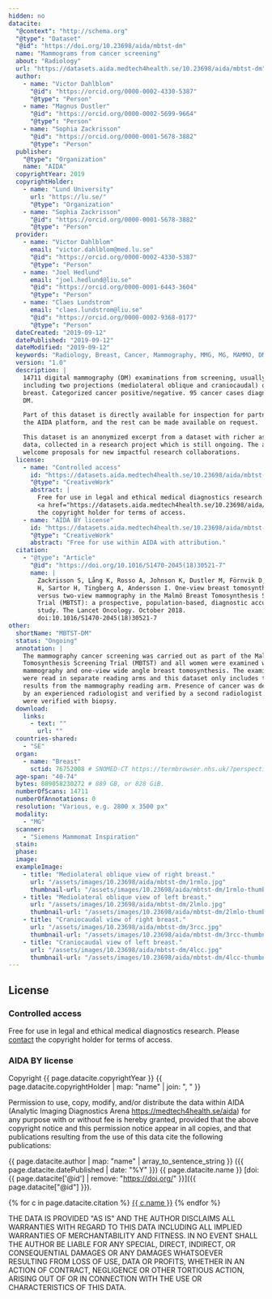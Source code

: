 ```yaml
---
hidden: no
datacite:
  "@context": "http://schema.org"
  "@type": "Dataset"
  "@id": "https://doi.org/10.23698/aida/mbtst-dm"
  name: "Mammograms from cancer screening"
  about: "Radiology"
  url: "https://datasets.aida.medtech4health.se/10.23698/aida/mbtst-dm"
  author:
    - name: "Victor Dahlblom"
      "@id": "https://orcid.org/0000-0002-4330-5387"
      "@type": "Person"
    - name: "Magnus Dustler"
      "@id": "https://orcid.org/0000-0002-5699-9664"
      "@type": "Person"
    - name: "Sophia Zackrisson"
      "@id": "https://orcid.org/0000-0001-5678-3882"
      "@type": "Person"
  publisher:
    "@type": "Organization"
    name: "AIDA"
  copyrightYear: 2019
  copyrightHolder:
    - name: "Lund University"
      url: "https://lu.se/"
      "@type": "Organization"
    - name: "Sophia Zackrisson"
      "@id": "https://orcid.org/0000-0001-5678-3882"
      "@type": "Person"
  provider:
    - name: "Victor Dahlblom"
      email: "victor.dahlblom@med.lu.se"
      "@id": "https://orcid.org/0000-0002-4330-5387"
      "@type": "Person"
    - name: "Joel Hedlund"
      email: "joel.hedlund@liu.se"
      "@id": "https://orcid.org/0000-0001-6443-3604"
      "@type": "Person"
    - name: "Claes Lundstrom"
      email: "claes.lundstrom@liu.se"
      "@id": "https://orcid.org/0000-0002-9368-0177"
      "@type": "Person"
  dateCreated: "2019-09-12"
  datePublished: "2019-09-12"
  dateModified: "2019-09-12"
  keywords: "Radiology, Breast, Cancer, Mammography, MMG, MG, MAMMO, DM"
  version: "1.0"
  description: |
    14711 digital mammography (DM) examinations from screening, usually
    including two projections (mediolateral oblique and craniocaudal) of each
    breast. Categorized cancer positive/negative. 95 cancer cases diagnosed on
    DM.

    Part of this dataset is directly available for inspection for partners on
    the AIDA platform, and the rest can be made available on request.

    This dataset is an anonymized excerpt from a dataset with richer associated
    data, collected in a research project which is still ongoing. The authors
    welcome proposals for new impactful research collaborations.
  license:
    - name: "Controlled access"
      id: "https://datasets.aida.medtech4health.se/10.23698/aida/mbtst-dm#controlled-access"
      "@type": "CreativeWork"
      abstract: |
        Free for use in legal and ethical medical diagnostics research. <br/> Please
        <a href="https://datasets.aida.medtech4health.se/10.23698/aida/mbtst-dm#download">contact</a>
        the copyright holder for terms of access.
    - name: "AIDA BY license"
      id: "https://datasets.aida.medtech4health.se/10.23698/aida/mbtst-dm#aida-by-license"
      "@type": "CreativeWork"
      abstract: "Free for use within AIDA with attribution."
  citation:
    - "@type": "Article"
      "@id": "https://doi.org/10.1016/S1470-2045(18)30521-7"
      name: |
        Zackrisson S, Lång K, Rosso A, Johnson K, Dustler M, Förnvik D, Förnvik
        H, Sartor H, Tingberg A, Andersson I. One-view breast tomosynthesis
        versus two-view mammography in the Malmö Breast Tomosynthesis Screening
        Trial (MBTST): a prospective, population-based, diagnostic accuracy
        study. The Lancet Oncology. October 2018.
        doi:10.1016/S1470-2045(18)30521-7
other:
  shortName: "MBTST-DM"
  status: "Ongoing"
  annotation: |
    The mammography cancer screening was carried out as part of the Malmö Breast
    Tomosynthesis Screening Trial (MBTST) and all women were examined with both
    mammography and one-view wide angle breast tomosynthesis. The examinations
    were read in separate reading arms and this dataset only includes the
    results from the mammography reading arm. Presence of cancer was determined
    by an experienced radiologist and verified by a second radiologist. Cancers
    were verified with biopsy.
  download:
    links:
      - text: ""
        url: ""
  countries-shared:
    - "SE"
  organ:
    - name: "Breast"
      sctid: 76752008 # SNOMED-CT https://termbrowser.nhs.uk/?perspective=full&conceptId1=%s
  age-span: "40-74"
  bytes: 889058230272 # 889 GB, or 828 GiB.
  numberOfScans: 14711
  numberOfAnnotations: 0
  resolution: "Various, e.g. 2800 x 3500 px"
  modality:
    - "MG"
  scanner:
    - "Siemens Mammomat Inspiration"
  stain:
  phase:
  image:
  exampleImage:
    - title: "Mediolateral oblique view of right breast."
      url: "/assets/images/10.23698/aida/mbtst-dm/1rmlo.jpg"
      thumbnail-url: "/assets/images/10.23698/aida/mbtst-dm/1rmlo-thumbnail.jpg"
    - title: "Mediolateral oblique view of left breast."
      url: "/assets/images/10.23698/aida/mbtst-dm/2lmlo.jpg"
      thumbnail-url: "/assets/images/10.23698/aida/mbtst-dm/2lmlo-thumbnail.jpg"
    - title: "Craniocaudal view of right breast."
      url: "/assets/images/10.23698/aida/mbtst-dm/3rcc.jpg"
      thumbnail-url: "/assets/images/10.23698/aida/mbtst-dm/3rcc-thumbnail.jpg"
    - title: "Craniocaudal view of left breast."
      url: "/assets/images/10.23698/aida/mbtst-dm/4lcc.jpg"
      thumbnail-url: "/assets/images/10.23698/aida/mbtst-dm/4lcc-thumbnail.jpg"
---
```

## License
### Controlled access
Free for use in legal and ethical medical diagnostics research.
Please [contact](#contact) the copyright holder for terms of access.

### AIDA BY license
Copyright
{{ page.datacite.copyrightYear }}
{{ page.datacite.copyrightHolder | map: "name" |  join: ", " }}

Permission to use, copy, modify, and/or distribute the data within AIDA (Analytic
Imaging Diagnostics Arena https://medtech4health.se/aida) for any purpose with
or without fee is hereby granted, provided that the above copyright notice and
this permission notice appear in all copies, and that publications resulting
from the use of this data cite the following publications:

{{ page.datacite.author | map: "name" | array_to_sentence_string }}
({{ page.datacite.datePublished | date: "%Y" }})
{{ page.datacite.name }}
[doi:{{ page.datacite['@id'] | remove: "https://doi.org/" }}]({{ page.datacite["@id"] }}).

{% for c in page.datacite.citation %}
  [{{ c.name }}]({{c["@id"]}})
{% endfor %}

THE DATA IS PROVIDED "AS IS" AND THE AUTHOR DISCLAIMS ALL WARRANTIES WITH REGARD
TO THIS DATA INCLUDING ALL IMPLIED WARRANTIES OF MERCHANTABILITY AND FITNESS. IN
NO EVENT SHALL THE AUTHOR BE LIABLE FOR ANY SPECIAL, DIRECT, INDIRECT, OR
CONSEQUENTIAL DAMAGES OR ANY DAMAGES WHATSOEVER RESULTING FROM LOSS OF USE, DATA
OR PROFITS, WHETHER IN AN ACTION OF CONTRACT, NEGLIGENCE OR OTHER TORTIOUS
ACTION, ARISING OUT OF OR IN CONNECTION WITH THE USE OR CHARACTERISTICS OF THIS
DATA.

